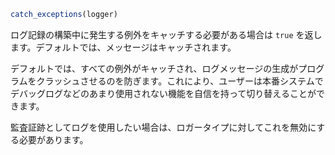 ```julia
catch_exceptions(logger)
```

ログ記録の構築中に発生する例外をキャッチする必要がある場合は `true` を返します。デフォルトでは、メッセージはキャッチされます。

デフォルトでは、すべての例外がキャッチされ、ログメッセージの生成がプログラムをクラッシュさせるのを防ぎます。これにより、ユーザーは本番システムでデバッグログなどのあまり使用されない機能を自信を持って切り替えることができます。

監査証跡としてログを使用したい場合は、ロガータイプに対してこれを無効にする必要があります。
